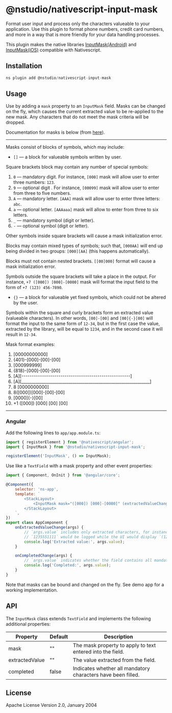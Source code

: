 # @nstudio/nativescript-input-mask

Format user input and process only the characters valueable to your application. Use this plugin to format phone numbers, credit card numbers, and more in a way that is more friendly for your data handling processes.

This plugin makes the native libraries [InputMask(Android)](https://github.com/RedMadRobot/input-mask-android) and [InputMask(iOS)](https://github.com/RedMadRobot/input-mask-ios) compatible with Nativescript.

## Installation

```javascript
ns plugin add @nstudio/nativescript-input-mask
```

## Usage

Use by adding a `mask` property to an `InputMask` field. Masks can be changed on the fly, which causes the current extracted value to be re-applied to the new mask. Any characters that do not meet the mask criteria will be dropped.

Documentation for masks is below (from [here](https://github.com/RedMadRobot/input-mask-ios#description)).

---

Masks consist of blocks of symbols, which may include:

- `[]` — a block for valueable symbols written by user.

Square brackets block may contain any number of special symbols:

1. `0` — mandatory digit. For instance, `[000]` mask will allow user to enter three numbers: `123`.
2. `9` — optional digit . For instance, `[00099]` mask will allow user to enter from three to five numbers.
3. `А` — mandatory letter. `[AAA]` mask will allow user to enter three letters: `abc`.
4. `а` — optional letter. `[АААааа]` mask will allow to enter from three to six letters.
5. `_` — mandatory symbol (digit or letter).
6. `-` — optional symbol (digit or letter).

Other symbols inside square brackets will cause a mask initialization error.

Blocks may contain mixed types of symbols; such that, `[000AA]` will end up being divided in two groups: `[000][AA]` (this happens automatically).

Blocks must not contain nested brackets. `[[00]000]` format will cause a mask initialization error.

Symbols outside the square brackets will take a place in the output.
For instance, `+7 ([000]) [000]-[0000]` mask will format the input field to the form of `+7 (123) 456-7890`.

- `{}` — a block for valueable yet fixed symbols, which could not be altered by the user.

Symbols within the square and curly brackets form an extracted value (valueable characters).
In other words, `[00]-[00]` and `[00]{-}[00]` will format the input to the same form of `12-34`,
but in the first case the value, extracted by the library, will be equal to `1234`, and in the second case it will result in `12-34`.

Mask format examples:

1. [00000000000]
2. {401}-[000]-[00]-[00]
3. [000999999]
4. {818}-[000]-[00]-[00]
5. [A][-----------------------------------------------------]
6. [A][_______________________________________________________________]
7. 8 [0000000000]
8. 8([000])[000]-[00]-[00]
9. [0000]{-}[00]
10. +1 ([000]) [000] [00] [00]

---

### Angular

Add the following lines to `app/app.module.ts`:

```javascript
import { registerElement } from '@nativescript/angular';
import { InputMask } from '@nstudio/nativescript-input-mask';

registerElement('InputMask', () => InputMask);
```

Use like a `TextField` with a mask property and other event properties:

```javascript
import { Component, OnInit } from '@angular/core';

@Component({
	selector: 'ns-app',
	template: `
		<StackLayout>
			<InputMask mask="([000]) [000]-[0000]" (extractedValueChange)="onExtractedValueChange($event)" (completedChange)="onCompletedChage($event)"> </InputMask>
		</StackLayout>
	`,
})
export class AppComponent {
	onExtractedValueChange(args) {
		// `args.value` includes only extracted characters, for instance
		// `1235551111` would be logged while the UI would display `(123) 555-1111`.
		console.log('Extracted value:', args.value);
	}

	onCompletedChange(args) {
		// `args.value` indicates whether the field contains all mandatory characters.
		console.log('Completed:', args.value);
	}
}
```

Note that masks can be bound and changed on the fly. See demo app for a working implementation.

## API

The `InputMask` class extends `TextField` and implements the following additional properties:

| Property       | Default | Description                                                  |
| -------------- | ------- | ------------------------------------------------------------ |
| mask           | ""      | The mask property to apply to text entered into the field.   |
| extractedValue | ""      | The value extracted from the field.                          |
| completed      | false   | Indicates whether all mandatory characters have been filled. |

## License

Apache License Version 2.0, January 2004
